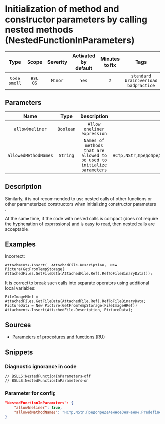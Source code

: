 # Initialization of method and constructor parameters by calling nested methods (NestedFunctionInParameters)

|     Type     |        Scope        | Severity |    Activated<br>by default    |    Minutes<br>to fix    |                            Tags                            |
|:------------:|:-------------------:|:--------:|:-----------------------------:|:-----------------------:|:----------------------------------------------------------:|
| `Code smell` |    `BSL`<br>`OS`    | `Minor`  |             `Yes`             |           `2`           |       `standard`<br>`brainoverload`<br>`badpractice`       |

## Parameters


|         Name         |   Type    |                               Description                               |                    Default value                     |
|:--------------------:|:---------:|:-----------------------------------------------------------------------:|:----------------------------------------------------:|
|   `allowOneliner`    | `Boolean` |                       `Allow oneliner expression`                       |                        `true`                        |
| `allowedMethodNames` | `String`  | `Names of methods that are allowed to be used to initialize parameters` | `НСтр,NStr,ПредопределенноеЗначение,PredefinedValue` |
<!-- Блоки выше заполняются автоматически, не трогать -->
## Description
<!-- Описание диагностики заполняется вручную. Необходимо понятным языком описать смысл и схему работу -->

Similarly, it is not recommended to use nested calls of other functions or other parameterized constructors when initializing constructor parameters  
.

At the same time, if the code with nested calls is compact (does not require the hyphenation of expressions) and is easy to read, then nested calls are acceptable.

## Examples
<!-- В данном разделе приводятся примеры, на которые диагностика срабатывает, а также можно привести пример, как можно исправить ситуацию -->

Incorrect:

```bsl
Attachments.Insert(  AttachedFile.Description,  New Picture(GetFromTempStorage(   AttachedFiles.GetFileData(AttachedFile.Ref).RefToFileBinaryData)));
```

It is correct to break such calls into separate operators using additional local variables:

```bsl
FileImageHRef = AttachedFiles.GetFileData(AttachedFile.Ref).RefToFileBinaryData; PictureData = New Picture(GetFromTempStorage(FileImageHRef)); Attachments.Insert(AttachedFile.Description, PictureData);
```

## Sources
<!-- Необходимо указывать ссылки на все источники, из которых почерпнута информация для создания диагностики -->


* [Parameters of procedures and functions (RU)](https://its.1c.ru/db/v8std#content:640:hdoc)

## Snippets

<!-- Блоки ниже заполняются автоматически, не трогать -->
### Diagnostic ignorance in code

```bsl
// BSLLS:NestedFunctionInParameters-off
// BSLLS:NestedFunctionInParameters-on
```

### Parameter for config

```json
"NestedFunctionInParameters": {
    "allowOneliner": true,
    "allowedMethodNames": "НСтр,NStr,ПредопределенноеЗначение,PredefinedValue"
}
```
